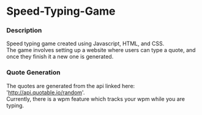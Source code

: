 # Speed-Typing-Game

### Description

Speed typing game created using Javascript, HTML, and CSS.  
The game involves setting up a website where users can type a quote, and once they finish it a new one is generated.

### Quote Generation

The quotes are generated from the api linked here: 'http://api.quotable.io/random'.  
Currently, there is a wpm feature which tracks your wpm while you are typing.
